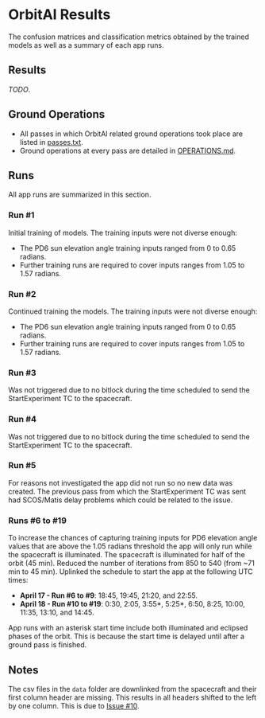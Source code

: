 # OrbitAI Results
The confusion matrices and classification metrics obtained by the trained models as well as a summary of each app runs.

## Results
_TODO_.

## Ground Operations
- All passes in which OrbitAI related ground operations took place are listed in [passes.txt](passes.txt).
- Ground operations at every pass are detailed in [OPERATIONS.md](OPERATIONS.md).

## Runs
All app runs are summarized in this section.
### Run #1
Initial training of models. The training inputs were not diverse enough:
- The PD6 sun elevation angle training inputs ranged from 0 to 0.65 radians.
- Further training runs are required to cover inputs ranges from 1.05 to 1.57 radians.
### Run #2
Continued training the models. The training inputs were not diverse enough:
- The PD6 sun elevation angle training inputs ranged from 0 to 0.65 radians.
- Further training runs are required to cover inputs ranges from 1.05 to 1.57 radians.
### Run #3
Was not triggered due to no bitlock during the time scheduled to send the StartExperiment TC to the spacecraft.

### Run #4
Was not triggered due to no bitlock during the time scheduled to send the StartExperiment TC to the spacecraft.

### Run #5
For reasons not investigated the app did not run so no new data was created. The previous pass from which the StartExperiment TC was sent had SCOS/Matis delay problems which could be related to the issue.

### Runs #6 to #19
To increase the chances of capturing training inputs for PD6 elevation angle values that are above the 1.05 radians threshold the app will only run while the spacecraft is illuminated. The spacecraft is illuminated for half of the orbit (45 min). Reduced the number of iterations from 850 to 540 (from ~71 min to 45 min). Uplinked the schedule to start the app at the following UTC times: 
 - **April 17 - Run \#6 to \#9**: 18:45, 19:45, 21:20, and 22:55.
 - **April 18 - Run \#10 to \#19**: 0:30, 2:05, 3:55*, 5:25*, 6:50, 8:25, 10:00, 11:35, 13:10, and 14:45.

App runs with an asterisk start time include both illuminated and eclipsed phases of the orbit. This is because the start time is delayed until after a ground pass is finished.

## Notes
The csv files in the `data` folder are downlinked from the spacecraft and their first column header are missing. This results in all headers shifted to the left by one column. This is due to [Issue #10](https://github.com/georgeslabreche/opssat-orbitai/issues/10).